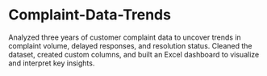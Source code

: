 # Complaint-Data-Trends
Analyzed three years of customer complaint data to uncover trends in complaint volume, delayed responses, and resolution status. Cleaned the dataset, created custom columns, and built an Excel dashboard to visualize and interpret key insights.

